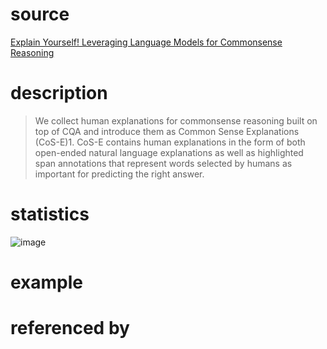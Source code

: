 # source
[Explain Yourself! Leveraging Language Models for Commonsense Reasoning](https://arxiv.org/pdf/1906.02361v1.pdf)
# description
>We collect human explanations for
commonsense reasoning built on top of CQA and
introduce them as Common Sense Explanations
(CoS-E)1. CoS-E contains human explanations in the form of both open-ended natural language explanations as well as highlighted span annotations
that represent words selected by humans as important for predicting the right answer.
# statistics
![image](https://user-images.githubusercontent.com/51369075/97513985-9f32eb00-19c8-11eb-9b07-9a1b38b2b27a.png)
# example

# referenced by
